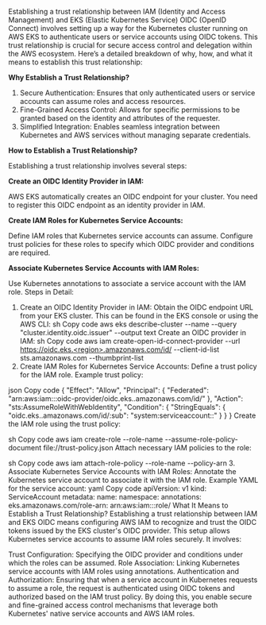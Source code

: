Establishing a trust relationship between IAM (Identity and Access Management) and EKS (Elastic Kubernetes Service) OIDC (OpenID Connect) involves setting up a way for the Kubernetes cluster running on AWS EKS to authenticate users or service accounts using OIDC tokens. This trust relationship is crucial for secure access control and delegation within the AWS ecosystem. Here’s a detailed breakdown of why, how, and what it means to establish this trust relationship:

**Why Establish a Trust Relationship?**

1. Secure Authentication: Ensures that only authenticated users or service accounts can assume roles and access resources.
2. Fine-Grained Access Control: Allows for specific permissions to be granted based on the identity and attributes of the requester.
3. Simplified Integration: Enables seamless integration between Kubernetes and AWS services without managing separate credentials.

**How to Establish a Trust Relationship?**

Establishing a trust relationship involves several steps:

**Create an OIDC Identity Provider in IAM:**

AWS EKS automatically creates an OIDC endpoint for your cluster.
You need to register this OIDC endpoint as an identity provider in IAM.

**Create IAM Roles for Kubernetes Service Accounts:**

Define IAM roles that Kubernetes service accounts can assume.
Configure trust policies for these roles to specify which OIDC provider and conditions are required.

**Associate Kubernetes Service Accounts with IAM Roles:**

Use Kubernetes annotations to associate a service account with the IAM role.
Steps in Detail:
1. Create an OIDC Identity Provider in IAM:
Obtain the OIDC endpoint URL from your EKS cluster. This can be found in the EKS console or using the AWS CLI:
sh
Copy code
aws eks describe-cluster --name <cluster-name> --query "cluster.identity.oidc.issuer" --output text
Create an OIDC provider in IAM:
sh
Copy code
aws iam create-open-id-connect-provider --url https://oidc.eks.<region>.amazonaws.com/id/<eks-cluster-id> --client-id-list sts.amazonaws.com --thumbprint-list <thumbprint>
2. Create IAM Roles for Kubernetes Service Accounts:
Define a trust policy for the IAM role. Example trust policy:

json
Copy code
{
    "Effect": "Allow",
    "Principal": {
        "Federated": "arn:aws:iam::<account-id>:oidc-provider/oidc.eks.<region>.amazonaws.com/id/<eks-cluster-id>"
    },
    "Action": "sts:AssumeRoleWithWebIdentity",
    "Condition": {
        "StringEquals": {
            "oidc.eks.<region>.amazonaws.com/id/<eks-cluster-id>:sub": "system:serviceaccount:<namespace>:<service-account-name>"
        }
    }
}
Create the IAM role using the trust policy:

sh
Copy code
aws iam create-role --role-name <role-name> --assume-role-policy-document file://trust-policy.json
Attach necessary IAM policies to the role:

sh
Copy code
aws iam attach-role-policy --role-name <role-name> --policy-arn <policy-arn>
3. Associate Kubernetes Service Accounts with IAM Roles:
Annotate the Kubernetes service account to associate it with the IAM role. Example YAML for the service account:
yaml
Copy code
apiVersion: v1
kind: ServiceAccount
metadata:
  name: <service-account-name>
  namespace: <namespace>
  annotations:
    eks.amazonaws.com/role-arn: arn:aws:iam::<account-id>:role/<role-name>
What It Means to Establish a Trust Relationship?
Establishing a trust relationship between IAM and EKS OIDC means configuring AWS IAM to recognize and trust the OIDC tokens issued by the EKS cluster's OIDC provider. This setup allows Kubernetes service accounts to assume IAM roles securely. It involves:

Trust Configuration: Specifying the OIDC provider and conditions under which the roles can be assumed.
Role Association: Linking Kubernetes service accounts with IAM roles using annotations.
Authentication and Authorization: Ensuring that when a service account in Kubernetes requests to assume a role, the request is authenticated using OIDC tokens and authorized based on the IAM trust policy.
By doing this, you enable secure and fine-grained access control mechanisms that leverage both Kubernetes' native service accounts and AWS IAM roles.